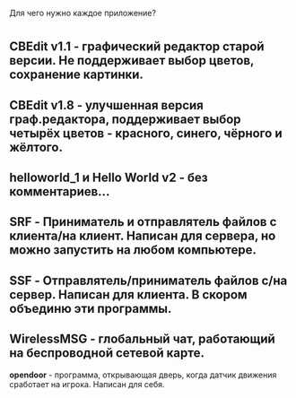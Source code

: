 Для чего нужно каждое приложение?
#
**CBEdit v1.1** - графический редактор старой версии. Не поддерживает выбор цветов, сохранение картинки.
---
**CBEdit v1.8** - улучшенная версия граф.редактора, поддерживает выбор четырёх цветов - красного, синего, чёрного и жёлтого.
---
**helloworld_1 и Hello World v2** - без комментариев...
---
**SRF** - Приниматель и отправлятель файлов с клиента/на клиент. Написан для сервера, но можно запустить на любом компьютере.
---
**SSF** - Отправлятель/приниматель файлов с/на сервер. Написан для клиента. В скором объединю эти программы.
---
**WirelessMSG** - глобальный чат, работающий на беспроводной сетевой карте.
---
**opendoor** - программа, открывающая дверь, когда датчик движения сработает на игрока. Написан для себя.

